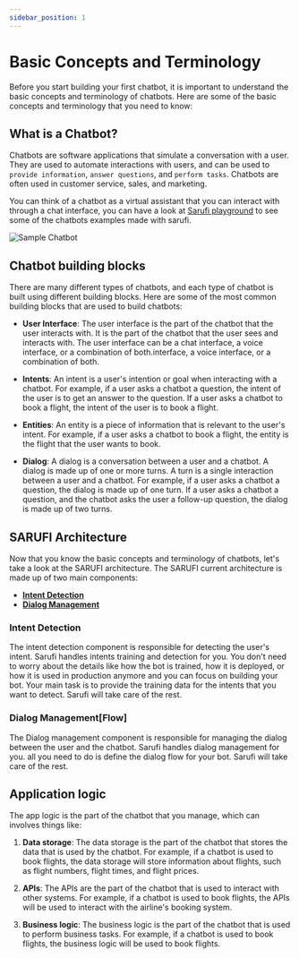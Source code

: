```yaml
---
sidebar_position: 1
---
```


# Basic Concepts and Terminology

Before you start building your first chatbot, it is important to understand the basic concepts and terminology of chatbots. Here are some of the basic concepts and terminology that you need to know:

## What is a Chatbot?

Chatbots are software applications that simulate a conversation with a user. They are used to automate interactions with users, and can be used to `provide information`, `answer questions`, and `perform tasks`. Chatbots are often used in customer service, sales, and marketing.

You can think of a chatbot as a virtual assistant that you can interact with through a chat interface, you can have a look at [Sarufi playground](https://playground.sarufi.io/) to see some of the chatbots examples made with sarufi.

![Sample Chatbot](/img/chatbot-1.svg)

## Chatbot building blocks

There are many different types of chatbots, and each type of chatbot is built using different building blocks. Here are some of the most common building blocks that are used to build chatbots:

- **User Interface**: The user interface is the part of the chatbot that the user interacts with. It is the part of the chatbot that the user sees and interacts with. The user interface can be a chat interface, a voice interface, or a combination of both.interface, a voice interface, or a combination of both.

- **Intents**: An intent is a user's intention or goal when interacting with a chatbot. For example, if a user asks a chatbot a question, the intent of the user is to get an answer to the question. If a user asks a chatbot to book a flight, the intent of the user is to book a flight.

- **Entities**: An entity is a piece of information that is relevant to the user's intent. For example, if a user asks a chatbot to book a flight, the entity is the flight that the user wants to book.

- **Dialog**: A dialog is a conversation between a user and a chatbot. A dialog is made up of one or more turns. A turn is a single interaction between a user and a chatbot. For example, if a user asks a chatbot a question, the dialog is made up of one turn. If a user asks a chatbot a question, and the chatbot asks the user a follow-up question, the dialog is made up of two turns.

## SARUFI Architecture

Now that you know the basic concepts and terminology of chatbots, let's take a look at the SARUFI architecture. The SARUFI current architecture is made up of two main components:

- [**Intent Detection**](#intent-detection)
- [**Dialog Management**](#dialog-management)

### Intent Detection

The intent detection component is responsible for detecting the user's intent. Sarufi handles intents training  and detection for you. You don't need to worry about the details like how the bot is trained, how it is deployed, or how it is used in production anymore and you can focus on building your bot.  Your main task is to provide the training data for the intents that you want to detect. Sarufi will take care of the rest.

### Dialog Management[Flow]

The Dialog management component is responsible for managing the dialog between the user and the chatbot. Sarufi handles dialog management for you. all you need to do is define the dialog flow for your bot. Sarufi will take care of the rest.

## Application logic

The app logic is the part of the chatbot that you manage, which can involves things like:

1. **Data storage**: The data storage is the part of the chatbot that stores the data that is used by the chatbot. For example, if a chatbot is used to book flights, the data storage will store information about flights, such as flight numbers, flight times, and flight prices.

2. **APIs**: The APIs are the part of the chatbot that is used to interact with other systems. For example, if a chatbot is used to book flights, the APIs will be used to interact with the airline's booking system.

3. **Business logic**: The business logic is the part of the chatbot that is used to perform business tasks. For example, if a chatbot is used to book flights, the business logic will be used to book flights.